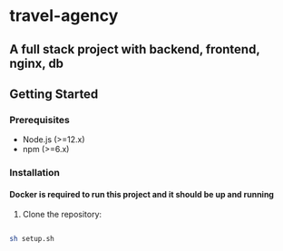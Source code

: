 # travel-agency
## A full stack project with backend, frontend, nginx, db

## Getting Started

### Prerequisites

- Node.js (>=12.x)
- npm (>=6.x)

### Installation

#### Docker is required to run this project and it should be up and running

1. Clone the repository:

```bash

sh setup.sh


```
